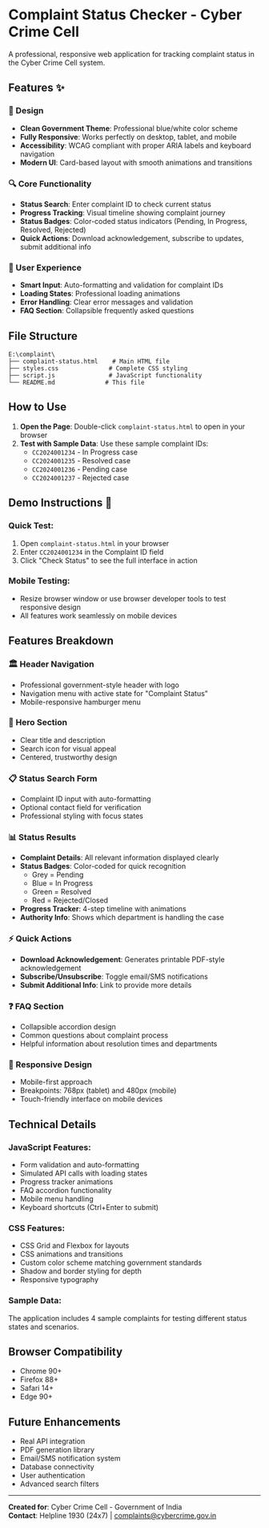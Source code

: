 # Complaint Status Checker - Cyber Crime Cell

A professional, responsive web application for tracking complaint status in the Cyber Crime Cell system.

## Features ✨

### 🎨 Design
- **Clean Government Theme**: Professional blue/white color scheme
- **Fully Responsive**: Works perfectly on desktop, tablet, and mobile
- **Accessibility**: WCAG compliant with proper ARIA labels and keyboard navigation
- **Modern UI**: Card-based layout with smooth animations and transitions

### 🔍 Core Functionality
- **Status Search**: Enter complaint ID to check current status
- **Progress Tracking**: Visual timeline showing complaint journey
- **Status Badges**: Color-coded status indicators (Pending, In Progress, Resolved, Rejected)
- **Quick Actions**: Download acknowledgement, subscribe to updates, submit additional info

### 📱 User Experience
- **Smart Input**: Auto-formatting and validation for complaint IDs
- **Loading States**: Professional loading animations
- **Error Handling**: Clear error messages and validation
- **FAQ Section**: Collapsible frequently asked questions

## File Structure

```
E:\complaint\
├── complaint-status.html    # Main HTML file
├── styles.css              # Complete CSS styling
├── script.js               # JavaScript functionality
└── README.md              # This file
```

## How to Use

1. **Open the Page**: Double-click `complaint-status.html` to open in your browser
2. **Test with Sample Data**: Use these sample complaint IDs:
   - `CC2024001234` - In Progress case
   - `CC2024001235` - Resolved case
   - `CC2024001236` - Pending case
   - `CC2024001237` - Rejected case

## Demo Instructions 🚀

### Quick Test:
1. Open `complaint-status.html` in your browser
2. Enter `CC2024001234` in the Complaint ID field
3. Click "Check Status" to see the full interface in action

### Mobile Testing:
- Resize browser window or use browser developer tools to test responsive design
- All features work seamlessly on mobile devices

## Features Breakdown

### 🏛️ Header Navigation
- Professional government-style header with logo
- Navigation menu with active state for "Complaint Status"
- Mobile-responsive hamburger menu

### 🎯 Hero Section
- Clear title and description
- Search icon for visual appeal
- Centered, trustworthy design

### 📋 Status Search Form
- Complaint ID input with auto-formatting
- Optional contact field for verification
- Professional styling with focus states

### 📊 Status Results
- **Complaint Details**: All relevant information displayed clearly
- **Status Badges**: Color-coded for quick recognition
  - Grey = Pending
  - Blue = In Progress  
  - Green = Resolved
  - Red = Rejected/Closed
- **Progress Tracker**: 4-step timeline with animations
- **Authority Info**: Shows which department is handling the case

### ⚡ Quick Actions
- **Download Acknowledgement**: Generates printable PDF-style acknowledgement
- **Subscribe/Unsubscribe**: Toggle email/SMS notifications
- **Submit Additional Info**: Link to provide more details

### ❓ FAQ Section
- Collapsible accordion design
- Common questions about complaint process
- Helpful information about resolution times and departments

### 📱 Responsive Design
- Mobile-first approach
- Breakpoints: 768px (tablet) and 480px (mobile)
- Touch-friendly interface on mobile devices

## Technical Details

### JavaScript Features:
- Form validation and auto-formatting
- Simulated API calls with loading states
- Progress tracker animations
- FAQ accordion functionality
- Mobile menu handling
- Keyboard shortcuts (Ctrl+Enter to submit)

### CSS Features:
- CSS Grid and Flexbox for layouts
- CSS animations and transitions
- Custom color scheme matching government standards
- Shadow and border styling for depth
- Responsive typography

### Sample Data:
The application includes 4 sample complaints for testing different status states and scenarios.

## Browser Compatibility
- Chrome 90+
- Firefox 88+
- Safari 14+
- Edge 90+

## Future Enhancements
- Real API integration
- PDF generation library
- Email/SMS notification system
- Database connectivity
- User authentication
- Advanced search filters

---

**Created for**: Cyber Crime Cell - Government of India  
**Contact**: Helpline 1930 (24x7) | complaints@cybercrime.gov.in
